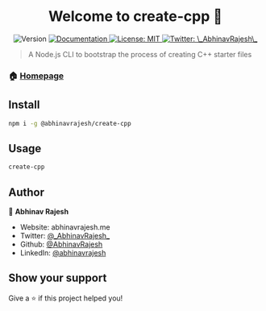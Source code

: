 <h1 align="center">Welcome to create-cpp 👋</h1>
<p align="center">
  <img alt="Version" src="https://img.shields.io/badge/version-1.0.0-blue.svg?cacheSeconds=2592000" />
  <a href="https://github.com/AbhinavRajesh/create-cpp" target="_blank">
    <img alt="Documentation" src="https://img.shields.io/badge/documentation-yes-brightgreen.svg" />
  </a>
  <a href="#" target="_blank">
    <img alt="License: MIT" src="https://img.shields.io/badge/License-MIT-yellow.svg" />
  </a>
  <a href="https://twitter.com/\_AbhinavRajesh\_" target="_blank">
    <img alt="Twitter: \_AbhinavRajesh\_" src="https://img.shields.io/twitter/follow/\_AbhinavRajesh\_.svg?style=social" />
  </a>
</p>

> A Node.js CLI to bootstrap the process of creating C++ starter files

### 🏠 [Homepage](https://github.com/AbhinavRajesh/create-cpp)

## Install

```sh
npm i -g @abhinavrajesh/create-cpp
```

## Usage

```sh
create-cpp
```

## Author

👤 **Abhinav Rajesh**

- Website: abhinavrajesh.me
- Twitter: [@\_AbhinavRajesh\_](https://twitter.com/_AbhinavRajesh_)
- Github: [@AbhinavRajesh](https://github.com/AbhinavRajesh)
- LinkedIn: [@abhinavrajesh](https://linkedin.com/in/abhinavrajesh)

## Show your support

Give a ⭐️ if this project helped you!

